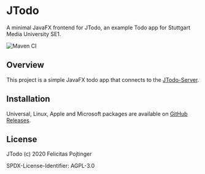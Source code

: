 # JTodo

A minimal JavaFX frontend for JTodo, an example Todo app for Stuttgart Media University SE1.

![Maven CI](https://github.com/pojntfx/jtodo-frontend-javafx/workflows/Maven%20CI/badge.svg)

## Overview

This project is a simple JavaFX todo app that connects to the [JTodo-Server](https://pojntfx.github.io/jtodo-backend/).

## Installation

Universal, Linux, Apple and Microsoft packages are available on [GitHub Releases](https://github.com/pojntfx/jtodo-frontend-javafx/releases).

## License

JTodo (c) 2020 Felicitas Pojtinger

SPDX-License-Identifier: AGPL-3.0
